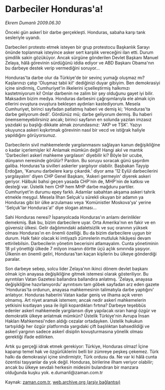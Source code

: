 # Darbeciler Honduras'a!

*Ekrem Dumanlı 2009.06.30*

<td class="columnist-detail">
<p>Önceki gün askerî bir darbe gerçekleşti. Honduras, sabaha karşı tank sesleriyle uyandı.</p>
<p>
<div id="haberMetinDiv">
				 Darbecileri protesto etmek isteyen bir grup protestocu Başkanlık Sarayı önünde toplanmak isteyince asker sert karşılık vereceğini ilan etti. Durum şimdilik sakin gözüküyor. Ancak sürgüne gönderilen Devlet Başkanı Manuel Zelaya, hâlâ görevinin sürdüğünü iddia ediyor ve ABD Başkanı Obama'nın bu darbeye destek verip vermediğini soruyor...
<p>
Honduras'ta darbe olur da Türkiye'de bir sevinç yumağı oluşmaz mı? Kaşlarınızı çatıp 'Oluşmaz tabii ki!' dediğinizi duyar gibiyim. Ben demokrasiyi içine sindirmiş, Cumhuriyet'in ilkelerini içselleştirmiş halkımızı kastetmiyorum ki! Onlar darbenin ne zalim bir şey olduğunu gayet iyi bilir. Maksadım bizim medya. Honduras darbesini çağrışımlarıyla ele almak için ellerini ovuştura ovuştura bekleşen aydınları kastediyorum. Mesela Cumhuriyet, birinci sayfadan patlatmış haberi ve demiş ki; 'Honduras'ta darbe geliyorum dedi'. Gördünüz mü; darbe geliyorum dermiş. Bu haberi önemsemeyebilirsiniz ancak; birinci sayfanın en solunda yazılan imzasız yazıdaki şu başlığı dikkate almak zorundasınız: 'AKP ve TSK'. Yazıyı okuyunca askeri kışkırtmak görevinin nasıl bir vecd ve istiğrak haliyle yapıldığını görüyorsunuz.
<p>
Darbecilerin sivil mahkemelerde yargılanmasını sağlayan kanun değişikliğine o kadar içerlemişler ki! Anlamak mümkün değil! Hangi akıl ve mantık 'Darbecileri askerî mahkeme yargılasın' diyebilir ki? Böyle bir ucube, dünyanın neresinde görülür? Pardon. Bu soruyu soracak günü şaşırdım galiba. Honduras'ta sivilleri askerler yargılıyor olabilir. Başbakan Tayyip Erdoğan, 'Kanunu darbelere karşı çıkardık.' diyor ama '12 Eylül darbecilerini yargılayalım' diyen CHP Genel Başkanı, 'Askeri germeyin' diyerek askeri geriyor. Hâlbuki bahsi geçen yasada CHP'nin de, MHP'nin de katkısı ve desteği var. Üstelik hem CHP hem MHP darbe mağduru partiler. Cumhuriyet'in durumu epey farklı. Adamlar sabahtan akşama askeri tahrik etmekle meşgul. Mesela İlhan Selçuk'u sürekli okuyan bir adamın ya Honduras gibi bir ülke arzulaması veya 'Komünistler Moskova'ya' yerine 'Selçuk'lar Honduras'a!' diye slogan atması...
<p>
Sahi Honduras neresi? İspanyolcada Honduras'ın anlamı derinlikler demekmiş. Bak bu, bizim darbecilere uyar. Orta Amerika'nın en fakir ve en güvensiz ülkesi. Gelir dağılımındaki adaletsizlik ve suç oranının yüksek olması Honduras'ın en önemli özelliği. Bu da bizim darbecilere uygun bir durum. Halk fakir olacak ki imtiyazlı zümrelerin mutluluk hikâyesi devam ettirilebilsin. Darbecilerin yönetim becerisini atlamayalım. Cunta yönetiminin 18 yıl yönettiği ülkede 7 milyon insanın dörtte üçü açlık sınırında yaşıyor. Ülkenin en önemli geliri, Honduras'tan kaçan kişilerin bu ülkeye gönderdiği paralar.
<p>
Son darbeye sebep, solcu lider Zelaya'nın ikinci dönem devlet başkanı olmak için anayasa değişikliğine gitmek istemesi olarak gösteriliyor. Bu ayrıntıları Vatan Gazetesi ballandıra ballandıra anlatmış. 'Zelaya, anayasa değişikliğine hazırlanıyordu' ayrıntısını tam göbek sayfadan arz eden gazete  'Honduras'ta ordunun, anayasa mahkemesinin talimatıyla darbe yaptığını' anlatıyor. Honduras haberini Vatan kadar geniş ve ilhama açık veren olmamış. Art niyet aramak istemem; ancak nedir askerî mahkemelerin yetkisini kısıtlayan yasa ile ilgili kopardıkları fırtına? Darbeye teşebbüs edenler askerî mahkemede yargılansın diye yapılacak ısrarı hangi özgür ve demokratik ülkeye anlatmak mümkün? Üstelik Türkiye'nin Avrupa İnsan Hakları Mahkemesi'nden aldığı cezalar ortadayken. Üstelik hukukun tartışıldığı her özgür platformda yargıdaki çift başlılıktan bahsedildiği ve askerî yargının sadece askerî disiplin kovuşturmasına yönelik olması gerektiği ifade edilirken.
<p>
Artık şu gerçeği idrak etmek gerekiyor: Türkiye, Honduras olmaz! İçine kapanıp temel hak ve özgürlüklerini belli bir zümreye peşkeş çekemez. Türk halkı da demokrasiyi içine sindirmiştir, Türk ordusu da. Ne var ki hâlâ cunta özentisi taşıyanlar da yok değil. Honduras, birilerine ilham veriyor olabilir; ancak bu ülkeye sevdalı herkesin midesini bulandıran bir manzara olduğunda kuşku yok. e.dumanli@zaman.com.tr</p></p></p></p></p></div>
</p>
<a href="http://web.archive.org/web/20110105110427/mailto:e.dumanli@zaman.com.tr">
</a></td>

Kaynak: [zaman.com.tr](http://zaman.com.tr/yazar.do?yazino=864340), [web.archive.org (arşiv bağlantısı)](http://web.archive.org/web/20110105110427/http://www.zaman.com.tr/yazar.do?yazino=864340)

